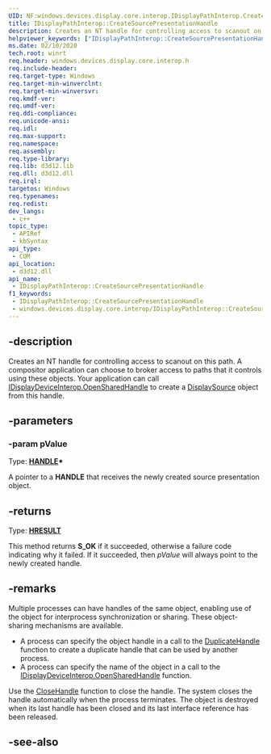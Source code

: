 ```yaml
---
UID: NF:windows.devices.display.core.interop.IDisplayPathInterop.CreateSourcePresentationHandle
title: IDisplayPathInterop::CreateSourcePresentationHandle
description: Creates an NT handle for controlling access to scanout on this path.
helpviewer_keywords: ["IDisplayPathInterop::CreateSourcePresentationHandle"]
ms.date: 02/10/2020
tech.root: winrt
req.header: windows.devices.display.core.interop.h
req.include-header: 
req.target-type: Windows
req.target-min-winverclnt: 
req.target-min-winversvr: 
req.kmdf-ver: 
req.umdf-ver: 
req.ddi-compliance: 
req.unicode-ansi: 
req.idl: 
req.max-support: 
req.namespace: 
req.assembly: 
req.type-library: 
req.lib: d3d12.lib
req.dll: d3d12.dll
req.irql: 
targetos: Windows
req.typenames: 
req.redist: 
dev_langs:
 - c++
topic_type:
 - APIRef
 - kbSyntax
api_type:
 - COM
api_location:
 - d3d12.dll
api_name:
 - IDisplayPathInterop::CreateSourcePresentationHandle
f1_keywords:
 - IDisplayPathInterop::CreateSourcePresentationHandle
 - windows.devices.display.core.interop/IDisplayPathInterop::CreateSourcePresentationHandle
---
```


## -description

Creates an NT handle for controlling access to scanout on this path. A compositor application can choose to broker access to paths that it controls using these objects. Your application can call [IDisplayDeviceInterop.OpenSharedHandle](nf-windows-devices-display-core-interop-idisplaydeviceinterop-opensharedhandle.md) to create a [DisplaySource](/uwp/api/windows.devices.display.core.displaysource) object from this handle.

## -parameters

### -param pValue

Type: **[HANDLE](/windows/win32/winprog/windows-data-types)\***

A pointer to a **HANDLE** that receives the newly created source presentation object.

## -returns

Type: **[HRESULT](/windows/win32/com/structure-of-com-error-codes)**

This method returns **S_OK** if it succeeded, otherwise a failure code indicating why it failed. If it succeeded, then *pValue* will always point to the newly created handle.

## -remarks

Multiple processes can have handles of the same object, enabling use of the object for interprocess synchronization or sharing. These object-sharing mechanisms are available.

* A process can specify the object handle in a call to the [DuplicateHandle](/windows/win32/api/handleapi/nf-handleapi-duplicatehandle) function to create a duplicate handle that can be used by another process.
* A process can specify the name of the object in a call to the [IDisplayDeviceInterop.OpenSharedHandle](nf-windows-devices-display-core-interop-idisplaydeviceinterop-opensharedhandle.md) function.

Use the [CloseHandle](/windows/win32/api/handleapi/nf-handleapi-closehandle) function to close the handle. The system closes the handle automatically when the process terminates. The object is destroyed when its last handle has been closed and its last interface reference has been released.

## -see-also

